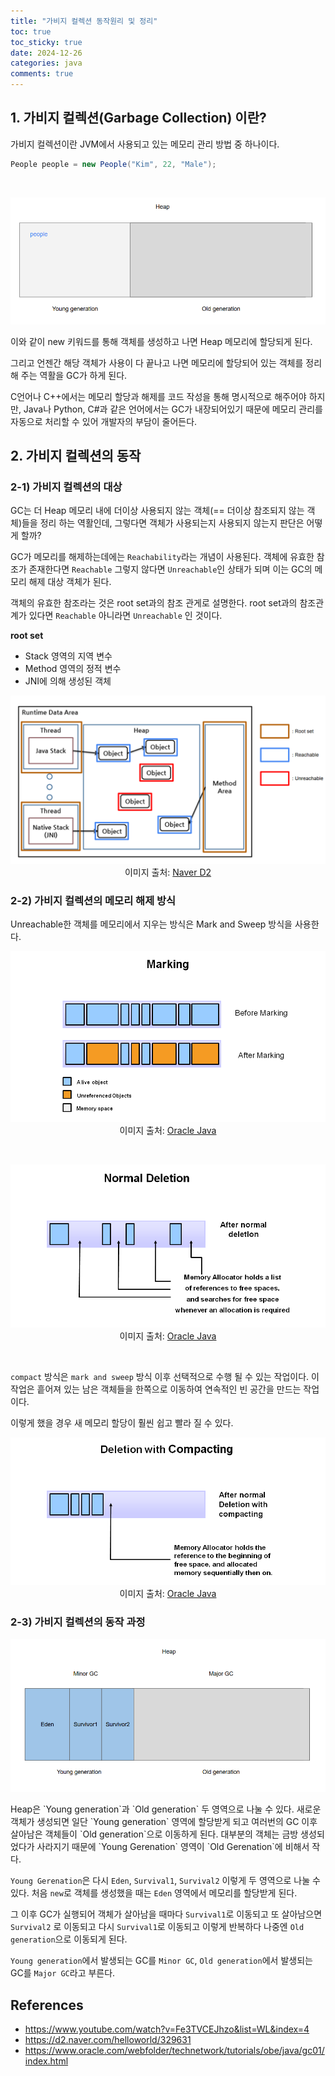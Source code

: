 ```yaml
---
title: "가비지 컬렉션 동작원리 및 정리"
toc: true
toc_sticky: true
date: 2024-12-26
categories: java
comments: true
---
```


## 1. 가비지 컬렉션(Garbage Collection) 이란?
가비지 컬렉션이란 JVM에서 사용되고 있는 메모리 관리 방법 중 하나이다.

```java
People people = new People("Kim", 22, "Male");
```
<br/>
<p style="width:100%">
	<img src = "/assets/images/language/java/gc/gc1.png">
</p>

이와 같이 new 키워드를 통해 객체를 생성하고 나면 Heap 메모리에 할당되게 된다.

그리고 언젠간 해당 객체가 사용이 다 끝나고 나면 메모리에 할당되어 있는 객체를 정리 해 주는 역활을 GC가 하게 된다.

C언어나 C++에서는 메모리 할당과 해제를 코드 작성을 통해 명시적으로 해주어야 하지만, Java나 Python, C#과 같은 언어에서는 GC가 내장되어있기 때문에 메모리 관리를 자동으로 처리할 수 있어 개발자의 부담이 줄어든다.

## 2. 가비지 컬렉션의 동작
### 2-1) 가비지 컬렉션의 대상
GC는 더 Heap 메모리 내에 더이상 사용되지 않는 객체(== 더이상 참조되지 않는 객체)들을 정리 하는 역활인데, 그렇다면 객체가 사용되는지 사용되지 않는지 판단은 어떻게 할까?

GC가 메모리를 해제하는데에는 `Reachability`라는 개념이 사용된다. 객체에 유효한 참조가 존재한다면 `Reachable` 그렇지 않다면 `Unreachable`인 상태가 되며 이는 GC의 메모리 해제 대상 객체가 된다.

객체의 유효한 참조라는 것은 root set과의 참조 관게로 설명한다. root set과의 참조관 계가 있다면 `Reachable` 아니라면 `Unreachable` 인 것이다.

**root set**
- Stack 영역의 지역 변수
- Method 영역의 정적 변수
- JNI에 의해 생성된 객체

<p style="width:100%; text-align: center">
    <img src="/assets/images/language/java/gc/gc2.png">
    <br>
    이미지 출처: <a href="https://d2.naver.com/helloworld/329631" target="_blank">Naver D2</a>
</p>

### 2-2) 가비지 컬렉션의 메모리 해제 방식
Unreachable한 객체를 메모리에서 지우는 방식은 Mark and Sweep 방식을 사용한다.

<p style="text-align: center">
    <img src="/assets/images/language/java/gc/mark.png">
	<br>
    이미지 출처: <a href="https://www.oracle.com/webfolder/technetwork/tutorials/obe/java/gc01/index.html" target="_blank">Oracle Java</a>
</p>
<br/>
<p style="text-align: center">
    <img src="/assets/images/language/java/gc/sweep.png">
	<br>
    이미지 출처: <a href="https://www.oracle.com/webfolder/technetwork/tutorials/obe/java/gc01/index.html" target="_blank">Oracle Java</a>
</p>
<br/>

`compact` 방식은 `mark and sweep` 방식 이후 선택적으로 수행 될 수 있는 작업이다. 이 작업은 흩어져 있는 남은 객체들을 한쪽으로 이동하여 연속적인 빈 공간을 만드는 작업이다.

이렇게 했을 경우 새 메모리 할당이 훨씬 쉽고 빨라 질 수 있다.

<p style="text-align: center">
    <img src="/assets/images/language/java/gc/compact.png">
	<br>
    이미지 출처: <a href="https://www.oracle.com/webfolder/technetwork/tutorials/obe/java/gc01/index.html" target="_blank">Oracle Java</a>
</p>

### 2-3) 가비지 컬렉션의 동작 과정
<p style="width:100%; text-align: center">
    <img src="/assets/images/language/java/gc/gc6.png">
</p>
Heap은 `Young generation`과 `Old generation` 두 영역으로 나눌 수 있다. 새로운 객체가 생성되면 일단 `Young generation` 영역에 할당받게 되고 여러번의 GC 이후 살아남은 객체들이 `Old generation`으로 이동하게 된다. 대부분의 객체는 금방 생성되었다가 사라지기 때문에 `Young Gerenation` 영역이 `Old Gerenation`에 비해서 작다.

`Young Gerenation`은 다시 `Eden`, `Survival1`, `Survival2` 이렇게 두 영역으로 나눌 수 있다. 처음 `new`로 객체를 생성했을 때는 `Eden` 영역에서 메모리를 할당받게 된다.

그 이후 GC가 실행되어 객체가 살아남을 때마다 `Survival1`로 이동되고 또 살아남으면 `Survival2` 로 이동되고 다시 `Survival1`로 이동되고 이렇게 반복하다 나중엔 `Old generation`으로 이동되게 된다.

`Young generation`에서 발생되는 GC를 `Minor GC`, `Old generation`에서 발생되는 GC를 `Major GC`라고 부른다.

## References
- https://www.youtube.com/watch?v=Fe3TVCEJhzo&list=WL&index=4
- https://d2.naver.com/helloworld/329631
- https://www.oracle.com/webfolder/technetwork/tutorials/obe/java/gc01/index.html